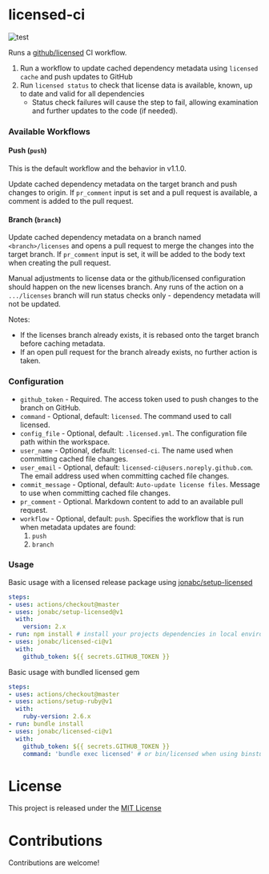 # licensed-ci

![test](https://github.com/jonabc/licensed-ci/workflows/Test/badge.svg)

Runs a [github/licensed](https://github.com/github/licensed) CI workflow.
1. Run a workflow to update cached dependency metadata using `licensed cache` and push updates to GitHub
1. Run `licensed status` to check that license data is available, known, up to date and valid for all dependencies
   - Status check failures will cause the step to fail, allowing examination and further updates to the code (if needed).

### Available Workflows

#### Push (`push`)

This is the default workflow and the behavior in v1.1.0.

Update cached dependency metadata on the target branch and push changes to origin.
If `pr_comment` input is set and a pull request is available, a comment is added to the pull request.

#### Branch (`branch`)

Update cached dependency metadata on a branch named `<branch>/licenses` and opens a pull request to merge the changes into the target branch.
If `pr_comment` input is set, it will be added to the body text when creating the pull request.

Manual adjustments to license data or the github/licensed configuration should happen on the new licenses branch.
Any runs of the action on a `.../licenses` branch will run status checks only - dependency metadata will not be updated.

Notes:
- If the licenses branch already exists, it is rebased onto the target branch before caching metadata.
- If an open pull request for the branch already exists, no further action is taken.

### Configuration

- `github_token` - Required.  The access token used to push changes to the branch on GitHub.
- `command` - Optional, default: `licensed`. The command used to call licensed.
- `config_file` - Optional, default: `.licensed.yml`.  The configuration file path within the workspace.
- `user_name` - Optional, default: `licensed-ci`.  The name used when committing cached file changes.
- `user_email` - Optional, default: `licensed-ci@users.noreply.github.com`.  The email address used when committing cached file changes.
- `commit_message` - Optional, default: `Auto-update license files`.  Message to use when committing cached file changes.
- `pr_comment` - Optional.  Markdown content to add to an available pull request.
- `workflow` - Optional, default: `push`.  Specifies the workflow that is run when metadata updates are found:
  1. `push`
  1. `branch`

### Usage

Basic usage with a licensed release package using [jonabc/setup-licensed](https://github.com/jonabc/setup-licensed)
```yaml
steps:
- uses: actions/checkout@master
- uses: jonabc/setup-licensed@v1
  with:
    version: 2.x
- run: npm install # install your projects dependencies in local environment
- uses: jonabc/licensed-ci@v1
  with:
    github_token: ${{ secrets.GITHUB_TOKEN }}
```

Basic usage with bundled licensed gem
```yaml
steps:
- uses: actions/checkout@master
- uses: actions/setup-ruby@v1
  with:
    ruby-version: 2.6.x
- run: bundle install
- uses: jonabc/licensed-ci@v1
  with:
    github_token: ${{ secrets.GITHUB_TOKEN }}
    command: 'bundle exec licensed' # or bin/licensed when using binstubs
```

# License

This project is released under the [MIT License](LICENSE)

# Contributions

Contributions are welcome!
